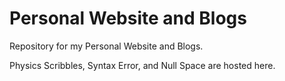 # Personal Website and Blogs

Repository for my Personal Website and Blogs. 

Physics Scribbles, Syntax Error, and Null Space are hosted here.